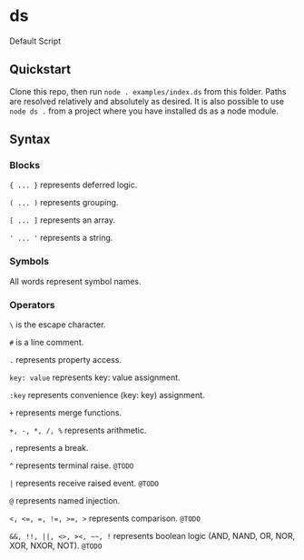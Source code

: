 # ds
Default Script

## Quickstart

Clone this repo, then run `node . examples/index.ds` from this folder. Paths are resolved relatively and absolutely as desired. It is also possible to use `node ds .` from a project where you have installed ds as a node module.

## Syntax

### Blocks

`{ ... }` represents deferred logic.

`( ... )` represents grouping.

`[ ... ]` represents an array.

`' ... '` represents a string.

### Symbols

All words represent symbol names.

### Operators

`\` is the escape character.

`#` is a line comment.

`.` represents property access.

`key: value` represents key: value assignment.

`:key` represents convenience (key: key) assignment.

`+` represents merge functions.

`+, -, *, /, %` represents arithmetic.

`,` represents a break.

`^` represents terminal raise. `@TODO`

`|` represents receive raised event. `@TODO`

`@` represents named injection.

`<, <=, =, !=, >=, >` represents comparison. `@TODO`

`&&, !!, ||, <>, ><, ~~, !` represents boolean logic (AND, NAND, OR, NOR, XOR, NXOR, NOT). `@TODO`
